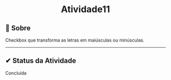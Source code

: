 <h1 align="center">Atividade11</h2>

## 🔧 Sobre

Checkbox que transforma  as letras em maiúsculas ou minúsculas.

---

##  ✔ Status da Atividade

Concluída
